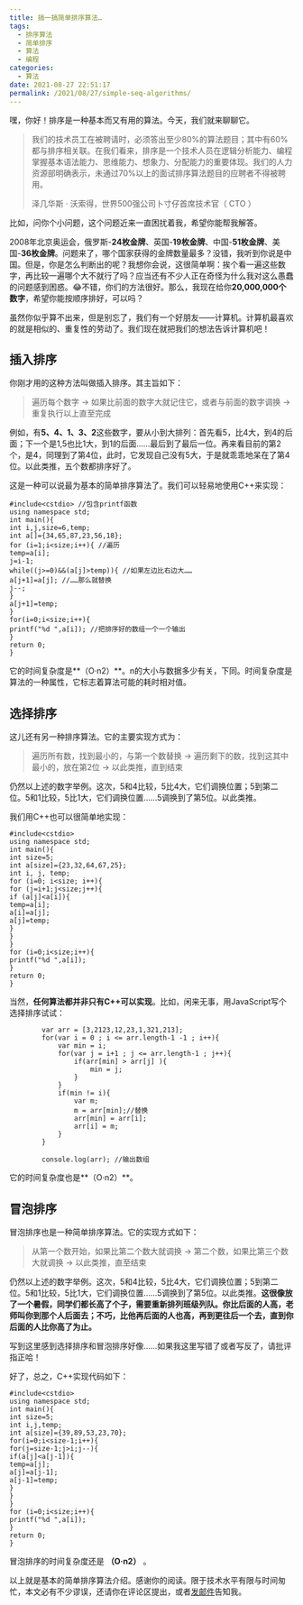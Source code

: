 ```yaml
---
title: 搞一搞简单排序算法…
tags:
  - 排序算法
  - 简单排序
  - 算法
  - 编程
categories:
  - 算法
date: 2021-08-27 22:51:17
permalink: /2021/08/27/simple-seq-algorithms/
---
```


嘿，你好！排序是一种基本而又有用的算法。今天，我们就来聊聊它。

<!-- more-->

> 我们的技术员工在被聘请时，必须答出至少80%的算法题目；其中有60%都与排序相关联。在我们看来，排序是一个技术人员在逻辑分析能力、编程掌握基本语法能力、思维能力、想象力、分配能力的重要体现。我们的人力资源部明确表示，未通过70%以上的面试排序算法题目的应聘者不得被聘用。
> 
> 泽几华斯 · 沃索得，世界500强公司卜寸仔首席技术官（ CTO ）

比如，问你个小问题，这个问题近来一直困扰着我，希望你能帮我解答。

2008年北京奥运会，俄罗斯-**24枚金牌**、英国-**19枚金牌**、中国-**51枚金牌**、美国-**36枚金牌**。问题来了，哪个国家获得的金牌数量最多？没错，我听到你说是中国。但是，你是怎么判断出的呢？我想你会说，这很简单啊：挨个看一遍这些数字，再比较一遍哪个大不就行了吗？应当还有不少人正在奇怪为什么我对这么愚蠢的问题感到困惑。😂不错，你们的方法很好。那么，我现在给你**20,000,000个数字**，希望你能按顺序排好，可以吗？

虽然你似乎算不出来，但是别忘了，我们有一个好朋友——计算机。计算机最喜欢的就是相似的、重复性的劳动了。我们现在就把我们的想法告诉计算机吧！

## 插入排序

你刚才用的这种方法叫做插入排序。其主旨如下：

> 遍历每个数字 → 如果比前面的数字大就记住它，或者与前面的数字调换 → 重复执行以上直至完成

例如，有**5、4、1、3、2**这些数字，要从小到大排列：首先看5，比4大，到4的后面；下一个是1,5也比1大，到1的后面……最后到了最后一位。再来看目前的第2个，是4，同理到了第4位，此时，它发现自己没有5大，于是就乖乖地呆在了第4位。以此类推，五个数都排序好了。

这是一种可以说最为基本的简单排序算法了。我们可以轻易地使用C++来实现：

```
#include<cstdio> //包含printf函数
using namespace std;
int main(){
int i,j,size=6,temp;
int a[]={34,65,87,23,56,18};
for (i=1;i<size;i++){ //遍历
temp=a[i];
j=i-1;
while((j>=0)&&(a[j]>temp)){ //如果左边比右边大……
a[j+1]=a[j]; //……那么就替换
j--;
}
a[j+1]=temp;
}
for(i=0;i<size;i++){
printf("%d ",a[i]); //把排序好的数组一个一个输出
}
return 0;
}
```

它的时间复杂度是**（O·n2）**。n的大小与数据多少有关，下同。时间复杂度是算法的一种属性，它标志着算法可能的耗时相对值。

## 选择排序

这儿还有另一种排序算法。它的主要实现方式为：

> 遍历所有数，找到最小的，与第一个数替换 → 遍历剩下的数，找到这其中最小的，放在第2位 → 以此类推，直到结束

仍然以上述的数字举例。这次，5和4比较，5比4大，它们调换位置；5到第二位。5和1比较，5比1大，它们调换位置……5调换到了第5位。以此类推。

我们用C++也可以很简单地实现：

```
#include<cstdio>
using namespace std;
int main(){
int size=5;
int a[size]={23,32,64,67,25};
int i, j, temp;
for (i=0; i<size; i++){
for (j=i+1;j<size;j++){
if (a[j]<a[i]){
temp=a[i];
a[i]=a[j];
a[j]=temp;
}
}
}
for (i=0;i<size;i++){
printf("%d ",a[i]);
}
return 0;
}
```

当然，**任何算法都并非只有C++可以实现**。比如，闲来无事，用JavaScript写个选择排序试试：

```
        var arr = [3,2123,12,23,1,321,213];
        for(var i = 0 ; i <= arr.length-1 -1 ; i++){
            var min = i;
            for(var j = i+1 ; j <= arr.length-1 ; j++){
                if(arr[min] > arr[j] ){
                    min = j;
                }
            }
            if(min != i){
                var m;
                m = arr[min];//替换
                arr[min] = arr[i];
                arr[i] = m;
            }
        }

        console.log(arr); //输出数组

```

它的时间复杂度也是**（O·n2）**。

## 冒泡排序

冒泡排序也是一种简单排序算法。它的实现方式如下：

> 从第一个数开始，如果比第二个数大就调换 → 第二个数，如果比第三个数大就调换 → 以此类推，直至结束

仍然以上述的数字举例。这次，5和4比较，5比4大，它们调换位置；5到第二位。5和1比较，5比1大，它们调换位置……5调换到了第5位。以此类推。**这很像放了一个暑假，同学们都长高了个子，需要重新排列班级列队。你比后面的人高，老师叫你到那个人后面去；不巧，比他再后面的人也高，再到更往后一个去，直到你后面的人比你高了为止。**

写到这里感到选择排序和冒泡排序好像……如果我这里写错了或者写反了，请批评指正哈！

好了，总之，C++实现代码如下：

```
#include<cstdio>
using namespace std;
int main(){
int size=5;
int i,j,temp;
int a[size]={39,89,53,23,70};
for(i=0;i<size-1;i++){
for(j=size-1;j>i;j--){
if(a[j]<a[j-1]){
temp=a[j];
a[j]=a[j-1];
a[j-1]=temp;
}
}
}
for (i=0;i<size;i++){
printf("%d ",a[i]);
}
return 0;
}
```

冒泡排序的时间复杂度还是 **（O·n2）** 。

以上就是基本的简单排序算法介绍。感谢你的阅读。限于技术水平有限与时间匆忙，本文必有不少谬误，还请你在评论区提出，或者[发邮件](mailto:caozm@caozm.tk)告知我。
